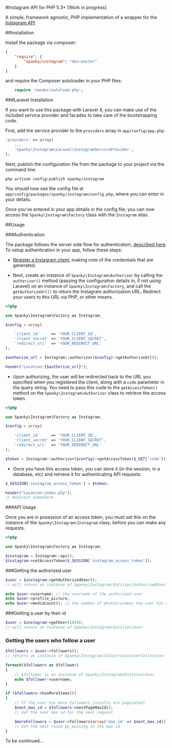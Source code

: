 #Instagram API for PHP 5.3+ [Work in progress]

A simple, framework agnostic, PHP implementation of a wrapper for the [Instagram API](http://instagram.com/developer/).

##Installation

Install the package via composer:

```json
{
	"require": {
		"spanky/instagram": "dev-master"
	}
}
``` 
and require the Composer autoloader in your PHP files:

```php
	require 'vendor/autoload.php';
```

###Laravel Installation

If you want to use this package with Laravel 4, you can make use of the included service provider and facades to take care of the bootstrapping code.

First, add the service provider to the ```providers``` array in ```app/config/app.php```:

```php
'providers' => array(
	...
	'Spanky\Instagram\Laravel\InstagramServiceProvider',
);
```

Next, publish the configuration file from the package to your project via the command line:

```
php artisan config:publish spanky/instagram
```

You should now see the config file at ```app/config/packages/spanky/instagram/config.php```, where you can enter in your details.

Once you've entered in your app details in the config file, you can now access the ```Spanky\Instagram\Factory``` class with the ```Instagram``` alias.

##Usage

###Authentication

The package follows the server side flow for authentication, [described here](http://instagram.com/developer/authentication/). To setup authentication in your app, follow these steps:

- [Register a Instagram client](http://instagram.com/developer/clients/register), making note of the credentials that are generated.

- Next, create an instance of ```Spanky\Instagram\Authorizor``` by calling the ```authorizor()``` method (passing the configuration details in, if not using Laravel) on an instance of ```Spanky\Instagram\Factory```, and call the ```getAuthorizeUrl()``` to return the Instagram 
authorization URL. Redirect your users to this URL via PHP, or other means.

```php
<?php

use Spanky\Instagram\Factory as Instagram;

$config = array(

	'client_id' 	=> 'YOUR_CLIENT_ID',
	'client_secret'	=> 'YOUR_CLIENT_SECRET',
	'redirect_uri'	=> 'YOUR_REDIRECT_URL'
);

$authorize_url = Instagram::authorizor($config)->getAuthorizeUrl();

header("Location:{$authorize_url}");

```

- Upon authorizing, the user will be redirected back to the URL you specified when you registered the client, along with a ```code``` parameter in the query string. You need to pass this code to the ```getAccessToken()``` method on the ```Spanky\Instagram\Authorizor``` class to retrieve the access token.

```php
<?php

use Spanky\Instagram\Factory as Instagram;

$config = array(

	'client_id' 	=> 'YOUR_CLIENT_ID',
	'client_secret'	=> 'YOUR_CLIENT_SECRET',
	'redirect_uri'	=> 'YOUR_REDIRECT_URL'
);

$token = Instagram::authorizor($config)->getAccessToken($_GET['code']);
```

-  Once you have this access token, you can store it (in the session, in a database, etc) and retrieve it for authenticating API requests.

```php
$_SESSION['instagram_access_token'] = $token;

header("Location:index.php");
// Redirect somewhere
```

###API Usage

Once you are in posession of an access token, you must set this on the instance of 
the ```Spanky\Instagram\Instagram``` class, before you can make any requests.

```php
<?php

use Spanky\Instagram\Factory as Instagram;

$instagram = Instagram::api();
$instagram->setAccessToken($_SESSION['instagram_access_token']);

```

###Getting the authorized user

```php
$user = $instagram->getAuthorizedUser();
// will return an instance of Spanky\Instagram\Entities\AuthorizedUser

echo $user->username; // the username of the authorized user
echo $user->profile_picture;
echo $user->mediaCount(); // the number of photos/videos the user has uploaded
```

###Getting a user by their id

```php
$user = $instagram->getUser(1010);
// will return an instance of Spanky\Instagram\Entities\User
```

### Getting the users who follow a user

```php
$followers = $user->followers();
// returns an instance of Spanky\Instagram\Collections\UserCollection

foreach($followers as $follower) 
{
	// $follower is an instance of Spanky\Instagram\Entities\User
	echo $follower->username;
}

if ($followers->hasMoreItems()) 
{
	// If the user has more followers (results are paginated)
	$next_max_id = $followers->nextPageMaxId();
	// Get the next max id for the next request

	$moreFollowers = $user->followers(array('max_id' => $next_max_id));
	// Get the next round by passing in the max id
}
```
To be continued...